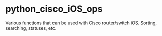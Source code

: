 # python_cisco_iOS_ops
Various functions that can be used with Cisco router/switch iOS. Sorting, searching, statuses, etc.
